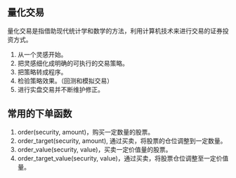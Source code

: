 ## 量化交易

量化交易是指借助现代统计学和数学的方法，利用计算机技术来进行交易的证券投资方式。

1. 从一个灵感开始。
2. 把灵感细化成明确的可执行的交易策略。
3. 把策略转成程序。
4. 检验策略效果。（回测和模拟交易）
5. 进行实盘交易并不断维护修正。

## 常用的下单函数

1. order(security, amount)，购买一定数量的股票。
2. order_target(security, amount), 通过买卖，将股票的仓位调整到一定数量。
3. order_value(security, value)，买卖一定价值量的股票。
4. order_target_value(security, value)，通过买卖，将股票仓位调整至一定价值量。
